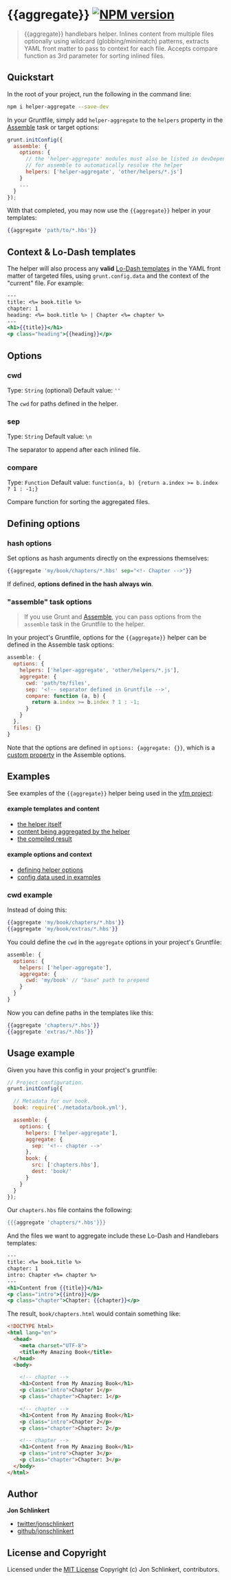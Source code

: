 # {{aggregate}} [![NPM version](https://badge.fury.io/js/helper-aggregate.png)](http://badge.fury.io/js/helper-aggregate)

> {{aggregate}} handlebars helper. Inlines content from multiple files optionally using wildcard (globbing/minimatch) patterns, extracts YAML front matter to pass to context for each file. Accepts compare function as 3rd parameter for sorting inlined files.

## Quickstart
In the root of your project, run the following in the command line:

```bash
npm i helper-aggregate --save-dev
```

In your Gruntfile, simply add `helper-aggregate` to the `helpers` property in the [Assemble](http://assemble.io) task or target options:

```javascript
grunt.initConfig({
  assemble: {
    options: {
      // the 'helper-aggregate' modules must also be listed in devDependencies
      // for assemble to automatically resolve the helper
      helpers: ['helper-aggregate', 'other/helpers/*.js']
    }
    ...
  }
});
```

With that completed, you may now use the `{{aggregate}}` helper in your templates:

```handlebars
{{aggregate 'path/to/*.hbs'}}
```




## Context & Lo-Dash templates

The helper will also process any **valid** [Lo-Dash templates](http://lodash.com/docs#template) in the YAML front matter of targeted files, using `grunt.config.data` and the context of the "current" file. For example:

```handlebars
---
title: <%= book.title %>
chapter: 1
heading: <%= book.title %> | Chapter <%= chapter %>
---
<h1>{{title}}</h1>
<p class="heading">{{heading}}</p>
```




## Options

### cwd
Type: `String` (optional)
Default value: `''`

The `cwd` for paths defined in the helper.

### sep
Type: `String`
Default value: `\n`

The separator to append after each inlined file.

### compare
Type: `Function`
Default value: `function(a, b) {return a.index >= b.index ? 1 : -1;}`

Compare function for sorting the aggregated files.





## Defining options

### hash options
Set options as hash arguments directly on the expressions themselves:

```handlebars
{{aggregate 'my/book/chapters/*.hbs' sep="<!- Chapter -->"}}
```

If defined, **options defined in the hash always win**.


### "assemble" task options

> If you use Grunt and [Assemble](http://assemble.io), you can pass options from the `assemble` task in the Gruntfile to the helper.

In your project's Gruntfile, options for the `{{aggregate}}` helper can be defined in the Assemble task options:


```js
assemble: {
  options: {
    helpers: ['helper-aggregate', 'other/helpers/*.js'],
    aggregate: {
      cwd: 'path/to/files',
      sep: '<!-- separator defined in Gruntfile -->',
      compare: function (a, b) {
        return a.index >= b.index ? 1 : -1;
      }
    }
  },
  files: {}
}
```

Note that the options are defined in `options: {aggregate: {}}`, which is a [custom property](http://assemble.io/docs/Custom-Helpers.html) in the Assemble options.



## Examples

See examples of the `{{aggregate}}` helper being used in the [yfm project](https://github.com/assemble/yfm):

#### example templates and content
* [the helper itself](https://github.com/assemble/yfm/blob/master/test/fixtures/aggregate.hbs)
* [content being aggregated by the helper](https://github.com/assemble/yfm/tree/master/test/fixtures/book)
* [the compiled result](https://github.com/assemble/yfm/blob/master/test/actual/aggregate.html)

#### example options and context
* [defining helper options](https://github.com/assemble/yfm/blob/master/Gruntfile.js#L31-L35)
* [config data used in examples](https://github.com/assemble/yfm/blob/master/Gruntfile.js#L19)



### cwd example

Instead of doing this:

```handlebars
{{aggregate 'my/book/chapters/*.hbs'}}
{{aggregate 'my/book/extras/*.hbs'}}
```

You could define the `cwd` in the `aggregate` options in your project's Gruntfile:

```javascript
assemble: {
  options: {
    helpers: ['helper-aggregate'],
    aggregate: {
      cwd: 'my/book' // "base" path to prepend
    }
  }
}
```

Now you can define paths in the templates like this:

```handlebars
{{aggregate 'chapters/*.hbs'}}
{{aggregate 'extras/*.hbs'}}
```


## Usage example

Given you have this config in your project's gruntfile:

```js
// Project configuration.
grunt.initConfig({

  // Metadata for our book.
  book: require('./metadata/book.yml'),

  assemble: {
    options: {
      helpers: ['helper-aggregate'],
      aggregate: {
        sep: '<!-- chapter -->'
      },
      book: {
        src: ['chapters.hbs'],
        dest: 'book/'
      }
    }
  }
});
```

Our `chapters.hbs` file contains the following:


```handlebars
{{{aggregate 'chapters/*.hbs'}}}
```

And the files we want to aggregate include these Lo-Dash and Handlebars templates:


```handlebars
---
title: <%= book.title %>
chapter: 1
intro: Chapter <%= chapter %>
---
<h1>Content from {{title}}</h1>
<p class="intro">{{intro}}</p>
<p class="chapter">Chapter: {{chapter}}</p>
```

The result, `book/chapters.html` would contain something like:

```html
<!DOCTYPE html>
<html lang="en">
  <head>
    <meta charset="UTF-8">
    <title>My Amazing Book</title>
  </head>
  <body>

    <!-- chapter -->
    <h1>Content from My Amazing Book</h1>
    <p class="intro">Chapter 1</p>
    <p class="chapter">Chapter: 1</p>

    <!-- chapter -->
    <h1>Content from My Amazing Book</h1>
    <p class="intro">Chapter 2</p>
    <p class="chapter">Chapter: 2</p>

    <!-- chapter -->
    <h1>Content from My Amazing Book</h1>
    <p class="intro">Chapter 3</p>
    <p class="chapter">Chapter: 3</p>
  </body>
</html>
```


## Author

**Jon Schlinkert**

+ [twitter/jonschlinkert](http://twitter.com/jonschlinkert)
+ [github/jonschlinkert](http://github.com/jonschlinkert)


## License and Copyright
Licensed under the [MIT License](./LICENSE-MIT)
Copyright (c) Jon Schlinkert, contributors.